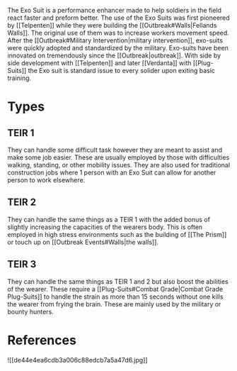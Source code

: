 The Exo Suit is a performance enhancer made to help soldiers in the field react faster and preform better.
The use of the Exo Suits was first pioneered by [[Telpenten]] while they were building the [[Outbreak#Walls|Fellands Walls]]. The original use of them was to increase workers movement speed.
After the [[Outbreak#Military Intervention|military intervention]], exo-suits were quickly adopted and standardized by the military.
Exo-suits have been innovated on tremendously since the [[Outbreak|outbreak]]. With side by side development with [[Telpenten]] and later [[Verdanta]] with [[Plug-Suits]] the Exo suit is standard issue to every solider upon exiting basic training.
# Types
## TEIR 1
They can handle some difficult task however they are meant to assist and make some job easier. These are usually employed by those with difficulties walking, standing, or other mobility issues. They are also used for traditional construction jobs where 1 person with an Exo Suit can allow for another person to work elsewhere.
## TEIR 2
They can handle the same things as a TEIR 1 with the added bonus of slightly increasing the capacities of the wearers body. This is often employed in high stress environments such as the building of [[The Prism]] or touch up on [[Outbreak Events#Walls|the walls]].
## TEIR 3
They can handle the same things as TEIR 1 and 2 but also boost the abilities of the wearer. These require a [[Plug-Suits#Combat Grade|Combat Grade Plug-Suits]] to handle the strain as more than 15 seconds without one kills the wearer from frying the brain. These are mainly used by the military or bounty hunters.

# References
![[de44e4ea6cdb3a006c88edcb7a5a47d6.jpg]]